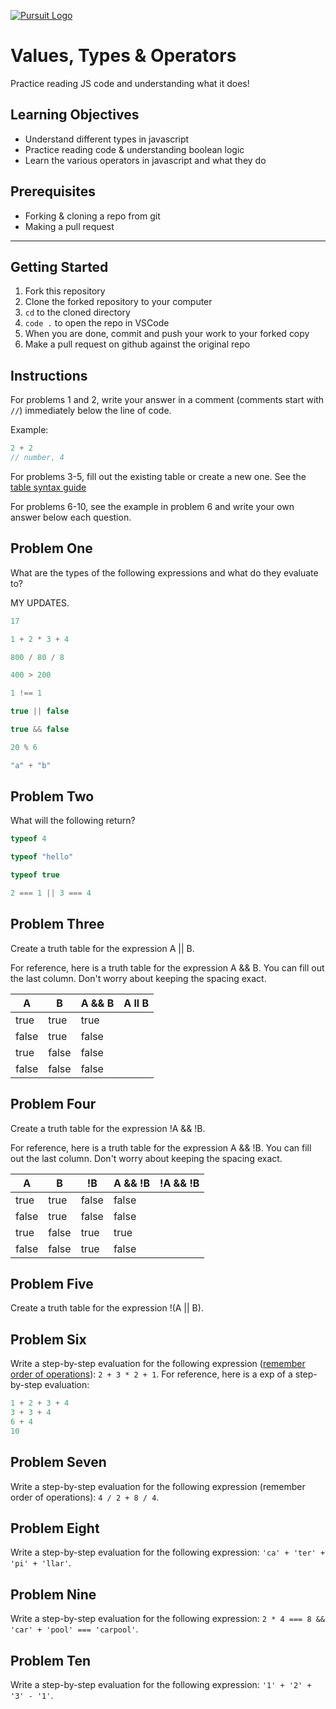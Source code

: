 [![Pursuit Logo](https://avatars1.githubusercontent.com/u/5825944?s=200&v=4)](https://pursuit.org)

# Values, Types & Operators

Practice reading JS code and understanding what it does!

## Learning Objectives

- Understand different types in javascript
- Practice reading code & understanding boolean logic
- Learn the various operators in javascript and what they do

## Prerequisites

- Forking & cloning a repo from git
- Making a pull request

---

## Getting Started

1. Fork this repository
1. Clone the forked repository to your computer
1. `cd` to the cloned directory
1. `code .` to open the repo in VSCode
1. When you are done, commit and push your work to your forked copy
1. Make a pull request on github against the original repo

## Instructions

For problems 1 and 2, write your answer in a comment (comments start with `//`) immediately below the line of code.

Example:

```js
2 + 2
// number, 4
```

For problems 3-5, fill out the existing table or create a new one. See the [table syntax guide](https://www.markdownguide.org/extended-syntax#tables)

For problems 6-10, see the example in problem 6 and write your own answer below each question.



## Problem One

What are the types of the following expressions and what do they evaluate to?

MY UPDATES.

```js
17

1 + 2 * 3 + 4

800 / 80 / 8

400 > 200

1 !== 1

true || false

true && false

20 % 6

"a" + "b"

```

## Problem Two

What will the following return?

```js
typeof 4

typeof "hello"

typeof true

2 === 1 || 3 === 4

```

## Problem Three

Create a truth table for the expression A || B.

For reference, here is a truth table for the expression A && B. You can fill out the last column. Don't worry about keeping the spacing exact.

| A     | B     | A && B |  A ll B   |
| ----- | ----- | ------ | ---------- |
| true  | true  | true   |      |
| false | true  | false  |      |
| true  | false | false  |      |
| false | false | false  |      |

## Problem Four

Create a truth table for the expression !A && !B.

For reference, here is a truth table for the expression A && !B. You can fill out the last column. Don't worry about keeping the spacing exact.

| A     | B     | !B    | A && !B | !A && !B |
| ----- | ----- | ----- | ------- | -------- |
| true  | true  | false | false   |          |
| false | true  | false | false   |          |
| true  | false | true  | true    |          |
| false | false | true  | false   |          |

## Problem Five

Create a truth table for the expression !(A || B).

## Problem Six

Write a step-by-step evaluation for the following expression ([remember order of operations](https://www.mathsisfun.com/operation-order-pemdas.html)): `2 + 3 * 2 + 1`.
For reference, here is a exp of a step-by-step evaluation:

```js
1 + 2 + 3 + 4
3 + 3 + 4
6 + 4
10
```

## Problem Seven

Write a step-by-step evaluation for the following expression (remember order of operations): `4 / 2 + 8 / 4`.

## Problem Eight

Write a step-by-step evaluation for the following expression: `'ca' + 'ter' + 'pi' + 'llar'`.

## Problem Nine

Write a step-by-step evaluation for the following expression: `2 * 4 === 8 && 'car' + 'pool' === 'carpool'`.

## Problem Ten

Write a step-by-step evaluation for the following expression: `'1' + '2' + '3' - '1'`.
